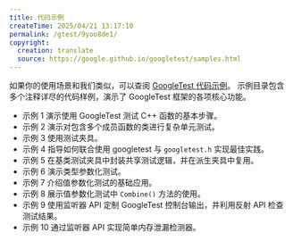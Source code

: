 ```yaml
---
title: 代码示例
createTime: 2025/04/21 13:17:10
permalink: /gtest/9yoo8de1/
copyright:
  creation: translate
  source: https://google.github.io/googletest/samples.html
---
```


如果你的使用场景和我们类似，可以查阅
[GoogleTest 代码示例](https://github.com/google/googletest/blob/main/googletest/samples)。
示例目录包含多个注释详尽的代码样例，演示了 GoogleTest 框架的各项核心功能。

- 示例 1 演示使用 GoogleTest 测试 C++ 函数的基本步骤。
- 示例 2 演示对包含多个成员函数的类进行复杂单元测试。
- 示例 3 使用测试夹具。
- 示例 4 指导如何联合使用 googletest 与 `googletest.h` 实现最佳实践。
- 示例 5 在基类测试夹具中封装共享测试逻辑，并在派生夹具中复用。
- 示例 6 演示类型参数化测试。
- 示例 7 介绍值参数化测试的基础应用。
- 示例 8 展示值参数化测试中 `Combine()` 方法的使用。
- 示例 9 使用监听器 API 定制 GoogleTest 控制台输出，并利用反射 API 检查测试结果。
- 示例 10 通过监听器 API 实现简单内存泄漏检测器。
